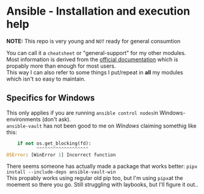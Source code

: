 
Ansible - Installation and execution help
=========================================

**NOTE:** This repo is very young and `NOT` ready for general consumtion 

You can call it a `cheatsheet` or "general-support" for my other modules. Most information is derived from the [official documentation](https://docs.ansible.com/ansible/latest/installation_guide/intro_installation.html) which is propably more than enough for most users.   
This way I can also refer to some things I put/repeat in **all** my modules which isn't so easy to maintain.

Specifics for Windows
---------------------

This only applies if you are running `ansible control nodes`in Windows-environments (don't ask).  
`ansible-vault` has not been good to me on *Windows* claiming somethig like this:  

```python
    if not os.get_blocking(fd):
           ^^^^^^^^^^^^^^^^^^^
OSError: [WinError 1] Incorrect function
```

There seems someone has actually made a package that works better:
`pipx install --include-deps ansible-vault-win`  
This propably works using regular old pip too, but I'm using `pipx`at the moement so there you go.
Still struggling with laybooks, but I'll figure it out..
